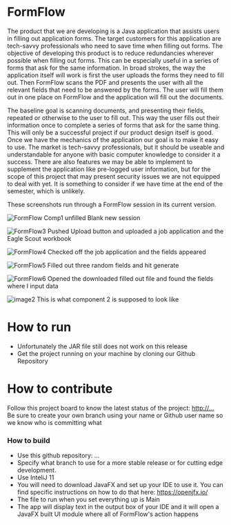 # FormFlow
The product that we are developing is a Java application that assists users in filling out application forms. The target customers for this application are tech-savvy professionals who need to save time when filling out forms. The objective of developing this product is to reduce redundancies wherever possible when filling out forms. This can be especially useful in a series of forms that ask for the same information. In broad strokes, the way the application itself will work is first the user uploads the forms they need to fill out. Then FormFlow scans the PDF and presents the user with all the relevant fields that need to be answered by the forms. The user will fill them out in one place on FormFlow and the application will fill out the documents. 

The baseline goal is scanning documents, and presenting their fields, repeated or otherwise to the user to fill out. This way the user fills out their information once to complete a series of forms that ask for the same thing. This will only be a successful project if our product design itself is good. Once we have the mechanics of the application our goal is to make it easy to use. The market is tech-savvy professionals, but it should be useable and understandable for anyone with basic computer knowledge to consider it a success. There are also features we may be able to implement to supplement the application like pre-logged user information, but for the scope of this project that may present security issues we are not equipped to deal with yet. It is something to consider if we have time at the end of the semester, which is unlikely. 

These screenshots run through a FormFlow session in its current version.

![FormFlow Comp1 unfilled](https://github.com/cis3296f23/03-formflow/assets/93154019/40591ca4-184a-48a9-abc1-8bec5dd6dacf)
Blank new session

![FormFlow3](https://github.com/cis3296f23/03-formflow/assets/93154019/5c0059bb-4338-4a2d-b4c1-53690a8c7088)
Pushed Upload button and uploaded a job application and the Eagle Scout workbook

![FormFlow4](https://github.com/cis3296f23/03-formflow/assets/93154019/a067d6db-cb8c-4180-839b-ff09b20b1200)
Checked off the job application and the fields appeared

![FormFlow5](https://github.com/cis3296f23/03-formflow/assets/93154019/34760299-f5a3-414e-9318-dee05fc58db7)
Filled out three random fields and hit generate

![FormFlow6](https://github.com/cis3296f23/03-formflow/assets/93154019/6359424a-37d0-430e-b810-5f5353e69e43)
Opened the downloaded filled out file and found the fields where I input data

![image2](https://github.com/cis3296f23/03-formflow/assets/93154019/0dd3463b-fa9f-44cd-9010-3e4bdd81c49d)
This is what component 2 is supposed to look like

# How to run
- Unfortunately the JAR file still does not work on this release
- Get the project running on your machine by cloning our Github Repository

# How to contribute
Follow this project board to know the latest status of the project: [http://...]([http://...])  
Be sure to create your own branch using your name or Github user name so we know who is committing what

### How to build
- Use this github repository: ... 
- Specify what branch to use for a more stable release or for cutting edge development.  
- Use InteliJ 11
- You will need to download JavaFX and set up your IDE to use it. You can find specific instructions on how to do that here: https://openjfx.io/
- The file to run when you set everything up is Main 
- The app will display text in the output box of your IDE and it will open a JavaFX built UI module where all of FormFlow's action happens
